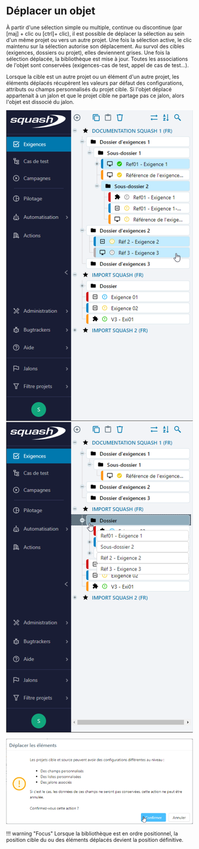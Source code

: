 # Déplacer un objet

À partir d'une sélection simple ou multiple, continue ou discontinue (par [maj] + clic ou [ctrl]+ clic), il est possible de déplacer la sélection au sein d'un même projet ou vers un autre projet.
Une fois la sélection active, le clic maintenu sur la sélection autorise son déplacement.
Au survol des cibles (exigences, dossiers ou projet), elles deviennent grises. Une fois la sélection déplacée, la bibliothèque est mise à jour.
Toutes les associations de l'objet sont conservées (exigences-cas de test, appel de cas de test...).

Lorsque la cible est un autre projet ou un élément d'un autre projet, les éléments déplacés récupèrent les valeurs par défaut des configurations, attributs ou champs personnalisés du projet cible.
Si l'objet déplacé appartenait à un jalon et que le projet cible ne partage pas ce jalon, alors l'objet est dissocié du jalon.

![sélection à déplacer](resources/deplacer-selection-fr.png) ![répertoire cible](resources/deplacer-cible-fr.png)

![avertissement](resources/deplacer-popup-fr.png)

!!! warning "Focus"
Lorsque la bibliothèque est en ordre positionnel, la position cible du ou des éléments déplacés devient la position définitive.

<!--stackedit_data:
eyJoaXN0b3J5IjpbLTE1NTc3MDA1NDRdfQ==
-->
